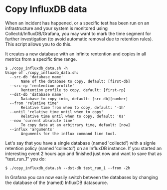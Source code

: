 # Copy InfluxDB data

When an incident has happened, or a specific test has been run on an infrastructure and your system is monitored using Collectd/InfluxDB/Grafana, you may want to mark the time segment for further investigation (to avoid automatic removal due to retention rules). This script allows you to do this. 

It creates a new database with an infinite rentention and copies in all metrics from a specific time range.

    $ ./copy_influxdb_data.sh -h
    Usage of ./copy_influxdb_data.sh:
      --src-db 'database name'
           Name of the database to copy, default: [first-db]
      --src-rp 'rentention profile'
           Rentention profile to copy, default: [first-rp]
      --dst-db 'database name'
           Database to copy into, default: [src-db][number]
      --from 'relative time'
           Relative time from when to copy, default: '-1h'
      --until 'relative time until when to copy'
           Relative time until when to copy, default: '0s'
      --now 'current absolute time'
           To copy data at an arbitrary time, default: [now]
      --influx 'arguments'
           Arguments for the influx command line tool.
           
Let's say that you have a single database (named 'collectd') with a signle retention policy (named 'collectd') on an InfluxDB instance. If you started an interesting event 2 hours ago and finished just now and want to save that as "test_run_1" you do:

    $ ./copy_influxdb_data.sh --dst-db test_run_1 --from -2h
    
In Grafana you can now easily switch between the databases by changing the database of the (named) InfluxDB datasource.
